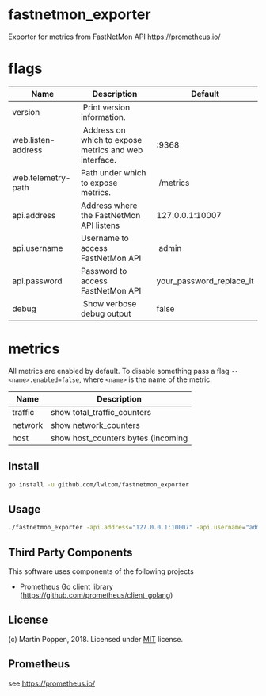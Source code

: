 # fastnetmon_exporter
Exporter for metrics from FastNetMon API https://prometheus.io/

# flags
Name     | Description | Default
---------|-------------|---------
version | Print version information. |
web.listen-address | Address on which to expose metrics and web interface. | :9368
web.telemetry-path | Path under which to expose metrics. | /metrics
api.address | Address where the FastNetMon API listens | 127.0.0.1:10007
api.username | Username to access FastNetMon API | admin
api.password | Password to access FastNetMon API | your_password_replace_it
debug | Show verbose debug output | false

# metrics

All metrics are enabled by default. To disable something pass a flag `--<name>.enabled=false`, where `<name>` is the name of the metric.

Name     | Description
---------|------------
traffic | show total_traffic_counters
network | show network_counters
host | show host_counters bytes (incoming|outgoing)

## Install
```bash
go install -u github.com/lwlcom/fastnetmon_exporter
```

## Usage
```bash
./fastnetmon_exporter -api.address="127.0.0.1:10007" -api.username="admin" -api.password="your_password_replace_it"
```

## Third Party Components
This software uses components of the following projects
* Prometheus Go client library (https://github.com/prometheus/client_golang)

## License
(c) Martin Poppen, 2018. Licensed under [MIT](LICENSE) license.

## Prometheus
see https://prometheus.io/
